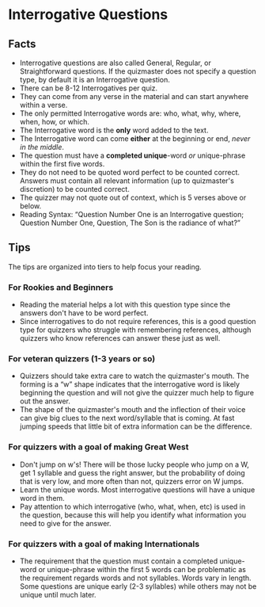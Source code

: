 # Interrogative Questions

## Facts

- Interrogative questions are also called General, Regular, or Straightforward
  questions. If the quizmaster does not specify a question type, by default it
  is an Interrogative question.
- There can be 8-12 Interrogatives per quiz.
- They can come from any verse in the material and can start anywhere within a
  verse.
- The only permitted Interrogative words are: who, what, why, where, when, how,
  or which.
- The Interrogative word is the **only** word added to the text.
- The Interrogative word can come **either** at the beginning or end, *never in
  the middle*.
- The question must have a **completed unique**-word *or* unique-phrase within
  the first five words.
- They do not need to be quoted word perfect to be counted correct. Answers must
  contain all relevant information (up to quizmaster's discretion) to be counted
  correct.
- The quizzer may not quote out of context, which is 5 verses above or below.
- Reading Syntax: “Question Number One is an Interrogative question; Question
  Number One, Question, The Son is the radiance of what?”

## Tips

The tips are organized into tiers to help focus your reading.

### For Rookies and Beginners

- Reading the material helps a lot with this question type since the answers
  don't have to be word perfect.
- Since interrogatives to do not require references, this is a good question
  type for quizzers who struggle with remembering references, although quizzers
  who know references can answer these just as well.

### For veteran quizzers (1-3 years or so)

- Quizzers should take extra care to watch the quizmaster's mouth. The forming
  is a “w” shape indicates that the interrogative word is likely beginning the
  question and will not give the quizzer much help to figure out the answer.
- The shape of the quizmaster's mouth and the inflection of their voice can give
  big clues to the next word/syllable that is coming. At fast jumping speeds
  that little bit of extra information can be the difference.

### For quizzers with a goal of making Great West

- Don't jump on w's! There will be those lucky people who jump on a W, get 1
  syllable and guess the right answer, but the probability of doing that is very
  low, and more often than not, quizzers error on W jumps.
- Learn the unique words. Most interrogative questions will have a unique word
  in them.
- Pay attention to which interrogative (who, what, when, etc) is used in the
  question, because this will help you identify what information you need to
  give for the answer.

### For quizzers with a goal of making Internationals

- The requirement that the question must contain a completed unique-word or
  unique-phrase within the first 5 words can be problematic as the requirement
  regards words and not syllables. Words vary in length. Some questions are
  unique early (2-3 syllables) while others may not be unique until much later.
